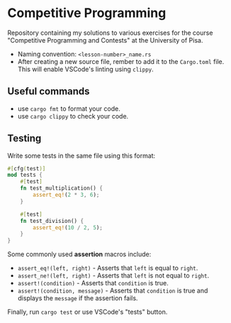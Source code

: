 # Competitive Programming

Repository containing my solutions to various exercises for the course "Competitive Programming and Contests" at the University of Pisa.

- Naming convention: `<lesson-number>_name.rs`
- After creating a new source file, rember to add it to the `Cargo.toml` file. This will enable VSCode's linting using `clippy`.

## Useful commands

- use `cargo fmt` to format your code.
- use `cargo clippy` to check your code.

## Testing

Write some tests in the same file using this format:

```rust
#[cfg(test)]
mod tests {
    #[test]
    fn test_multiplication() {
        assert_eq!(2 * 3, 6);
    }

    #[test]
    fn test_division() {
        assert_eq!(10 / 2, 5);
    }
}
```

Some commonly used **assertion** macros include:
- `assert_eq!(left, right)` - Asserts that `left` is equal to `right`.
- `assert_ne!(left, right)` - Asserts that `left` is not equal to `right`.
- `assert!(condition)` - Asserts that `condition` is true.
- `assert!(condition, message)` - Asserts that `condition` is true and displays the `message` if the assertion fails.

Finally, run `cargo test` or use VSCode's "tests" button.

